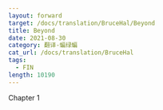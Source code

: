 ```yaml
---
layout: forward
target: /docs/translation/BruceHal/Beyond
title: Beyond
date: 2021-08-30
category: 翻译-蝙绿蝙
cat_url: /docs/translation/BruceHal
tags: 
  - FIN
length: 10190
---
```


Chapter 1
